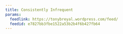 ```yaml
---
title: Consistently Infrequent
params:
  feedlink: https://tonybreyal.wordpress.com/feed/
  feedid: e7827bb3fbe1522a53b2b4f6b427fb64
---
```

